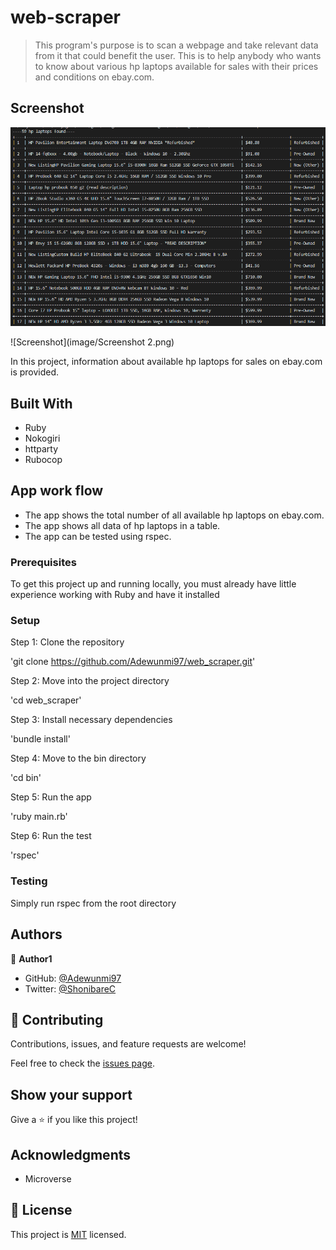 # web-scraper

> This program's purpose is to scan a webpage and take relevant data from it that could benefit the user. This is to help anybody who wants to know about various hp laptops available for sales with their prices and conditions on ebay.com.

## Screenshot

![Screenshot](image/Screenshot.png)

![Screenshot](image/Screenshot 2.png)



In this project, information about available hp laptops for sales on ebay.com is provided.

## Built With

- Ruby
- Nokogiri
- httparty
- Rubocop

## App work flow
- The app shows the total number of all available hp laptops on ebay.com.
- The app shows all data of hp laptops in a table.
- The app can be tested using rspec.

### Prerequisites
To get this project up and running locally, you must already have little experience working with Ruby and have it installed
### Setup
Step 1: Clone the repository

'git clone https://github.com/Adewunmi97/web_scraper.git'

Step 2: Move into the project directory

'cd web_scraper'

Step 3: Install necessary dependencies

'bundle install'

Step 4: Move to the bin directory

'cd bin'

Step 5: Run the app

'ruby main.rb'

Step 6: Run the test

'rspec'

### Testing

Simply run rspec from the root directory

## Authors

👤 **Author1**

- GitHub: [@Adewunmi97](https://github.com/githubhandle)
- Twitter: [@ShonibareC](https://twitter.com/twitterhandle)


## 🤝 Contributing

Contributions, issues, and feature requests are welcome!

Feel free to check the [issues page](issues/).

## Show your support

Give a ⭐️ if you like this project!

## Acknowledgments

- Microverse

## 📝 License

This project is [MIT](lic.url) licensed.